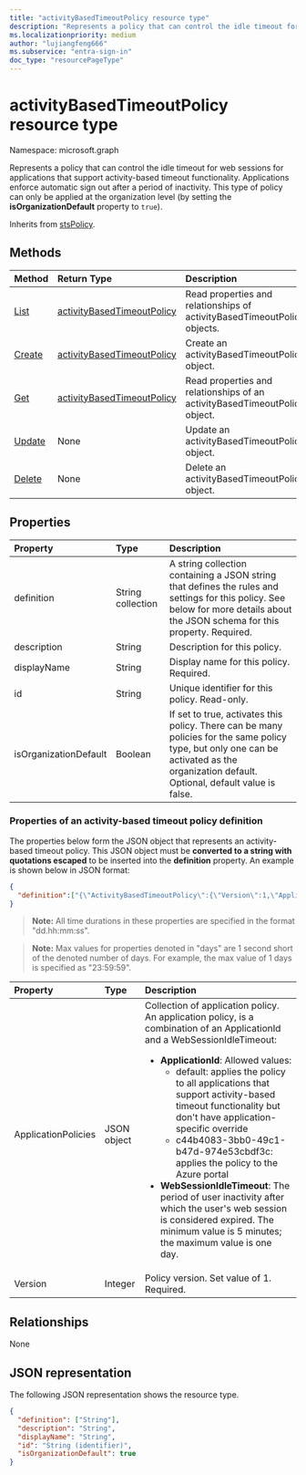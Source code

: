 ```yaml
---
title: "activityBasedTimeoutPolicy resource type"
description: "Represents a policy that can control the idle timeout for web sessions for applications that support activity-based timeout functionality."
ms.localizationpriority: medium
author: "lujiangfeng666"
ms.subservice: "entra-sign-in"
doc_type: "resourcePageType"
---
```


# activityBasedTimeoutPolicy resource type

Namespace: microsoft.graph

Represents a policy that can control the idle timeout for web sessions for applications that support activity-based timeout functionality. Applications enforce automatic sign out after a period of inactivity. This type of policy can only be applied at the organization level (by setting the **isOrganizationDefault** property to `true`).

Inherits from [stsPolicy](stsPolicy.md).

## Methods

| Method       | Return Type | Description |
|:-------------|:------------|:------------|
| [List](../api/activitybasedtimeoutpolicy-list.md) | [activityBasedTimeoutPolicy](activitybasedtimeoutpolicy.md) | Read properties and relationships of activityBasedTimeoutPolicy objects. |
| [Create](../api/activitybasedtimeoutpolicy-post-activitybasedtimeoutpolicies.md) | [activityBasedTimeoutPolicy](activitybasedtimeoutpolicy.md) | Create an activityBasedTimeoutPolicy object. |
| [Get](../api/activitybasedtimeoutpolicy-get.md) | [activityBasedTimeoutPolicy](activitybasedtimeoutpolicy.md) | Read properties and relationships of an activityBasedTimeoutPolicy object. |
| [Update](../api/activitybasedtimeoutpolicy-update.md) | None | Update an activityBasedTimeoutPolicy object. |
| [Delete](../api/activitybasedtimeoutpolicy-delete.md) | None | Delete an activityBasedTimeoutPolicy object. |

## Properties

| Property     | Type        | Description |
|:-------------|:------------|:------------|
|definition|String collection| A string collection containing a JSON string that defines the rules and settings for this policy. See below for more details about the JSON schema for this property. Required.|
|description|String| Description for this policy.|
|displayName|String| Display name for this policy. Required.|
|id|String| Unique identifier for this policy. Read-only.|
|isOrganizationDefault|Boolean|If set to true, activates this policy. There can be many policies for the same policy type, but only one can be activated as the organization default. Optional, default value is false.|


### Properties of an activity-based timeout policy definition
The properties below form the JSON object that represents an activity-based timeout policy. This JSON object must be **converted to a string with quotations escaped** to be inserted into the **definition** property. An example is shown below in JSON format:

<!-- {
  "blockType": "ignored"
}-->
```json
{
  "definition":["{\"ActivityBasedTimeoutPolicy\":{\"Version\":1,\"ApplicationPolicies\":[{\"ApplicationId\":\"default\",\"WebSessionIdleTimeout\":\"01:00:00\"},{\"ApplicationId\":\"c44b4083-3bb0-49c1-b47d-974e53cbdf3c\",\"WebSessionIdleTimeout\":\"00:15:00\"}]}}"]
}
```

>**Note:** All time durations in these properties are specified in the format "dd.hh:mm:ss".

>**Note:** Max values for properties denoted in "days" are 1 second short of the denoted number of days. For example, the max value of 1 days is specified as "23:59:59".

| Property	   | Type	|Description|
|:-------------|:------|:---------|
|ApplicationPolicies|JSON object|Collection of application policy. An application policy, is a combination of an ApplicationId and a WebSessionIdleTimeout: <br> <ul><li>**ApplicationId**: Allowed values:<ul><li> default: applies the policy to all applications that support activity-based timeout functionality but don't have application-specific override</li><li> c44b4083-3bb0-49c1-b47d-974e53cbdf3c: applies the policy to the Azure portal</li></ul></li><li>**WebSessionIdleTimeout**: The period of user inactivity after which the user's web session is considered expired. The minimum value is 5 minutes; the maximum value is one day.</li></ul> |
|Version|Integer|Policy version. Set value of 1. Required.|


## Relationships

None

## JSON representation

The following JSON representation shows the resource type.

<!-- {
  "blockType": "resource",
  "optionalProperties": [

  ],
  "@odata.type": "microsoft.graph.activityBasedTimeoutPolicy",
  "keyProperty": "id"
}-->

```json
{
  "definition": ["String"],
  "description": "String",
  "displayName": "String",
  "id": "String (identifier)",
  "isOrganizationDefault": true
}
```

<!-- uuid: 16cd6b66-4b1a-43a1-adaf-3a886856ed98
2019-02-04 14:57:30 UTC -->
<!-- {
  "type": "#page.annotation",
  "description": "activityBasedTimeoutPolicy resource",
  "keywords": "",
  "section": "documentation",
  "tocPath": ""
}-->

